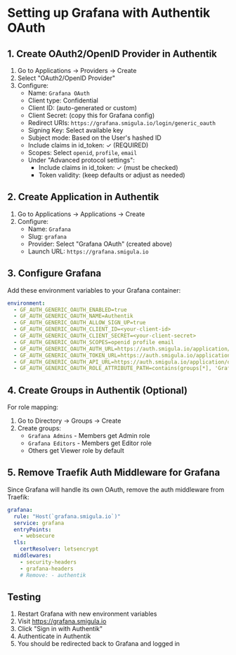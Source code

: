# Setting up Grafana with Authentik OAuth

## 1. Create OAuth2/OpenID Provider in Authentik

1. Go to Applications → Providers → Create
2. Select "OAuth2/OpenID Provider"
3. Configure:
   - Name: `Grafana OAuth`
   - Client type: Confidential
   - Client ID: (auto-generated or custom)
   - Client Secret: (copy this for Grafana config)
   - Redirect URIs: `https://grafana.smigula.io/login/generic_oauth`
   - Signing Key: Select available key
   - Subject mode: Based on the User's hashed ID
   - Include claims in id_token: ✓ (REQUIRED)
   - Scopes: Select `openid`, `profile`, `email`
   - Under "Advanced protocol settings":
     - Include claims in id_token: ✓ (must be checked)
     - Token validity: (keep defaults or adjust as needed)

## 2. Create Application in Authentik

1. Go to Applications → Applications → Create
2. Configure:
   - Name: `Grafana`
   - Slug: `grafana`
   - Provider: Select "Grafana OAuth" (created above)
   - Launch URL: `https://grafana.smigula.io`

## 3. Configure Grafana

Add these environment variables to your Grafana container:

```yaml
environment:
  - GF_AUTH_GENERIC_OAUTH_ENABLED=true
  - GF_AUTH_GENERIC_OAUTH_NAME=Authentik
  - GF_AUTH_GENERIC_OAUTH_ALLOW_SIGN_UP=true
  - GF_AUTH_GENERIC_OAUTH_CLIENT_ID=<your-client-id>
  - GF_AUTH_GENERIC_OAUTH_CLIENT_SECRET=<your-client-secret>
  - GF_AUTH_GENERIC_OAUTH_SCOPES=openid profile email
  - GF_AUTH_GENERIC_OAUTH_AUTH_URL=https://auth.smigula.io/application/o/authorize/
  - GF_AUTH_GENERIC_OAUTH_TOKEN_URL=https://auth.smigula.io/application/o/token/
  - GF_AUTH_GENERIC_OAUTH_API_URL=https://auth.smigula.io/application/o/userinfo/
  - GF_AUTH_GENERIC_OAUTH_ROLE_ATTRIBUTE_PATH=contains(groups[*], 'Grafana Admins') && 'Admin' || contains(groups[*], 'Grafana Editors') && 'Editor' || 'Viewer'
```

## 4. Create Groups in Authentik (Optional)

For role mapping:
1. Go to Directory → Groups → Create
2. Create groups:
   - `Grafana Admins` - Members get Admin role
   - `Grafana Editors` - Members get Editor role
   - Others get Viewer role by default

## 5. Remove Traefik Auth Middleware for Grafana

Since Grafana will handle its own OAuth, remove the auth middleware from Traefik:

```yaml
grafana:
  rule: "Host(`grafana.smigula.io`)"
  service: grafana
  entryPoints:
    - websecure
  tls:
    certResolver: letsencrypt
  middlewares:
    - security-headers
    - grafana-headers
    # Remove: - authentik
```

## Testing

1. Restart Grafana with new environment variables
2. Visit https://grafana.smigula.io
3. Click "Sign in with Authentik"
4. Authenticate in Authentik
5. You should be redirected back to Grafana and logged in